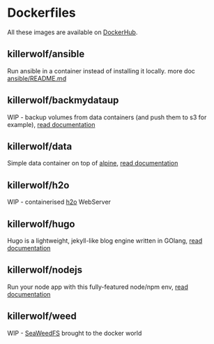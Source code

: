 # Dockerfiles 

All these images are available on [DockerHub](https://hub.docker.com/r/killerwolf/).

## killerwolf/ansible 

Run ansible in a container instead of installing it locally. more doc [ansible/README.md](https://github.com/killerwolf/Dockerfiles/tree/master/ansible)

## killerwolf/backmydataup

WIP - backup volumes from data containers (and push them to s3 for example), [read documentation ](https://github.com/killerwolf/Dockerfiles/tree/master/backupmydata)

## killerwolf/data 

Simple data container on top of [alpine](https://hub.docker.com/r/killerwolf/data/), [read documentation](https://github.com/killerwolf/Dockerfiles/tree/master/data)

## killerwolf/h2o

WIP - containerised [h2o](https://h2o.examp1e.net/) WebServer

## killerwolf/hugo

Hugo is a lightweight, jekyll-like blog engine written in GOlang, [read documentation](https://github.com/killerwolf/Dockerfiles/tree/master/hugo)

## killerwolf/nodejs

Run your node app with this fully-featured node/npm env, [read documentation](https://github.com/killerwolf/Dockerfiles/tree/master/nodejs)

## killerwolf/weed

WIP - [SeaWeedFS](https://github.com/chrislusf/seaweedfs) brought to the docker world